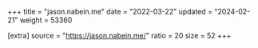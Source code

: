 +++
title = "jason.nabein.me"
date = "2022-03-22"
updated = "2024-02-21"
weight = 53360

[extra]
source = "https://jason.nabein.me/"
ratio = 20
size = 52
+++
